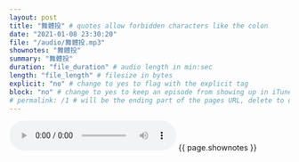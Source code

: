 ```yaml
---
layout: post
title: "舞體投" # quotes allow forbidden characters like the colon
date: "2021-01-08 23:30:20"
file: "/audio/舞體投.mp3"
shownotes: "舞體投"
summary: "舞體投"
duration: "file_duration" # audio length in min:sec
length: "file_length" # filesize in bytes
explicit: "no" # change to yes to flag with the explicit tag
block: "no" # change to yes to keep an episode from showing up in iTunes
# permalink: /1 # will be the ending part of the pages URL, delete to default to the title
---
```


<audio controls>
<source src="{{site.url}}{{site.baseurl}}{{ page.file }}" type="audio/x-mp3">
Your browser does not support the audio element.
</audio>
{{ page.shownotes }}

